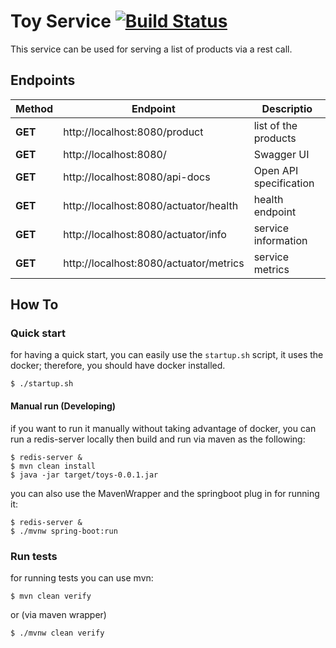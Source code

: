 # Toy Service [![Build Status](https://github.com/SiamandMaroufi/toys-produc-service/workflows/Java%20CI%20with%20Maven/badge.svg)](https://github.com/SiamandMaroufi/toys-produc-service/actions)


This service can be used for serving a list of products via a rest call.

## Endpoints

 |Method|Endpoint|Descriptio|
 |------|-------|-----|
 |**GET**|http://localhost:8080/product| list of the products|
 |**GET**|http://localhost:8080/| Swagger UI |
 |**GET**|http://localhost:8080/api-docs| Open API specification |
 |**GET**|http://localhost:8080/actuator/health| health endpoint |
 |**GET**|http://localhost:8080/actuator/info| service information |
 |**GET**|http://localhost:8080/actuator/metrics| service metrics |
 
## How To

### Quick start

for having a quick start, you can easily use the `startup.sh` script, it uses the docker; 
therefore, you should have docker installed.

```
$ ./startup.sh
```

#### Manual run (Developing)
if you  want to run it manually without taking advantage of docker, you can 
run a redis-server locally then build and run via maven as the following:
```
$ redis-server &
$ mvn clean install
$ java -jar target/toys-0.0.1.jar
``` 

you can also use the MavenWrapper and the springboot plug in for running it:
```
$ redis-server &
$ ./mvnw spring-boot:run  
```

 ### Run tests
 
 for running tests you can use mvn:
 
 ```
$ mvn clean verify
```

or (via maven wrapper)

```
$ ./mvnw clean verify
```

